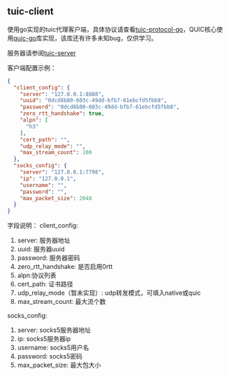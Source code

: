 ## tuic-client

使用go实现的tuic代理客户端，具体协议请查看[tuic-protocol-go](https://github.com/ZYKJShadow/tuic-protocol-go)，QUIC核心使用[quic-go](https://github.com/quic-go/quic-go)库实现，该库还有许多未知bug，仅供学习。

服务器请参阅[tuic-server](https://github.com/ZYKJShadow/tuic-server)

客户端配置示例：
```json
{
  "client_config": {
    "server": "127.0.0.1:8888",
    "uuid": "0dcd8b80-603c-49dd-bfb7-61ebcfd5fbb8",
    "password": "0dcd8b80-603c-49dd-bfb7-61ebcfd5fbb8",
    "zero_rtt_handshake": true,
    "alpn": [
      "h3"
    ],
    "cert_path": "",
    "udp_relay_mode": "",
    "max_stream_count": 100
  },
  "socks_config": {
    "server": "127.0.0.1:7798",
    "ip": "127.0.0.1",
    "username": "",
    "password": "",
    "max_packet_size": 2048
  }
}
```
字段说明：
client_config:
1. server: 服务器地址
2. uuid: 服务器uuid
3. password: 服务器密码
4. zero_rtt_handshake: 是否启用0rtt
5. alpn:协议列表
6. cert_path: 证书路径
7. udp_relay_mode（暂未实现）: udp转发模式，可填入native或quic
8. max_stream_count: 最大流个数

socks_config:
1. server: socks5服务器地址
2. ip: socks5服务器ip
3. username: socks5用户名
4. password: socks5密码
5. max_packet_size: 最大包大小
